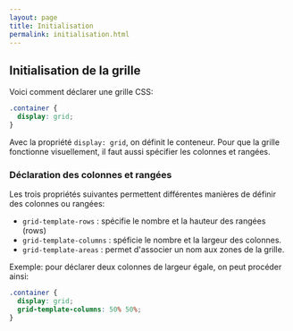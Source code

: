 ```yaml
---
layout: page
title: Initialisation
permalink: initialisation.html
---
```


## Initialisation de la grille

Voici comment déclarer une grille CSS:

```css
.container {
  display: grid;
}
```

Avec la propriété `display: grid`, on définit le conteneur. Pour que la grille fonctionne visuellement, il faut aussi spécifier les colonnes et rangées.

### Déclaration des colonnes et rangées

Les trois propriétés suivantes permettent différentes manières de définir des colonnes ou rangées:

- `grid-template-rows` : spécifie le nombre et la hauteur des rangées (rows)
- `grid-template-columns` : spéficie le nombre et la largeur des colonnes.
- `grid-template-areas` : permet d'associer un nom aux zones de la grille.

Exemple: pour déclarer deux colonnes de largeur égale, on peut procéder ainsi:

```css
.container {
  display: grid;
  grid-template-columns: 50% 50%;
}
```